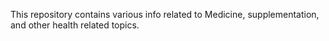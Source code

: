 This repository contains various info related to Medicine, supplementation, and other health related topics.
